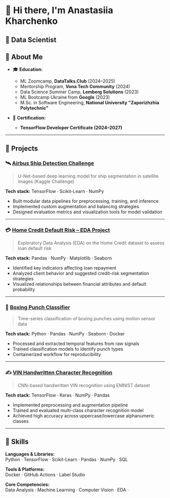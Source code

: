 # 👋 Hi there, I'm Anastasiia Kharchenko  

## 🎯 **Data Scientist**  


## 🧠 About Me  

- 🎓 **Education:**  
  - ML Zoomcamp, **DataTalks.Club** (2024–2025)  
  - Mentorship Program, **Vona Tech Community** (2024)  
  - Data Science Summer Camp, **Lemberg Solutions** (2023)  
  - ML Bootcamp Ukraine from **Google** (2023)  
  - M.Sc. in Software Engineering, **National University "Zaporizhzhia Polytechnic"**

- 🧾 **Certification:**  
  - **TensorFlow Developer Certificate (2024–2027)**  
---

## 🚀 Projects  

### 🛰️ [Airbus Ship Detection Challenge](https://github.com/KharchenkoAnastasia/Airbus-Ship-Detection)
> U-Net-based deep learning model for ship segmentation in satellite images (Kaggle Challenge)

**Tech stack:** TensorFlow · Scikit-Learn · NumPy  
- Built modular data pipelines for preprocessing, training, and inference  
- Implemented custom augmentation and balancing strategies  
- Designed evaluation metrics and visualization tools for model validation  

---

### 💳 [Home Credit Default Risk – EDA Project](https://github.com/KharchenkoAnastasia/credit-default-risk-analysis)
> Exploratory Data Analysis (EDA) on the Home Credit dataset to assess loan default risk

**Tech stack:** Pandas · NumPy · Matplotlib · Seaborn  
- Identified key indicators affecting loan repayment  
- Analyzed client behavior and suggested credit-risk segmentation strategies  
- Visualized relationships between financial attributes and default probability  

---

### 🥊 [Boxing Punch Classifier](https://github.com/KharchenkoAnastasia/BoxingPunchClassifier)
> Time-series classification of boxing punches using motion sensor data  

**Tech stack:** Python · Pandas · NumPy · Seaborn · Docker  
- Processed and extracted temporal features from raw signals  
- Trained classification models to identify punch types  
- Containerized workflow for reproducibility  

---

### ✍️ [VIN Handwritten Character Recognition](https://github.com/KharchenkoAnastasia/handwrite)
> CNN-based handwritten VIN recognition using EMNIST dataset  

**Tech stack:** TensorFlow · Keras · NumPy · Pandas  
- Implemented preprocessing and augmentation pipeline  
- Trained and evaluated multi-class character recognition model  
- Achieved high accuracy across uppercase/lowercase alphanumeric classes  

---

## 🧩 Skills  

**Languages & Libraries:**  
Python · TensorFlow · Scikit-Learn · Pandas · NumPy · SQL  

**Tools & Platforms:**  
Docker · GitHub Actions · Label Studio  

**Core Competencies:**  
Data Analysis · Machine Learning · Computer Vision · EDA · 


